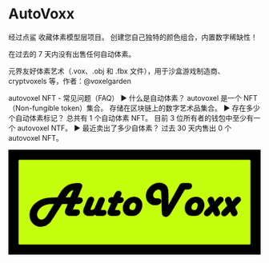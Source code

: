 # AutoVoxx

经过点鲨
收藏体素模型层项目。 创建您自己独特的颜色组合，内置数字稀缺性！

在过去的 7 天内没有出售任何自动体素。

元界友好体素艺术（.vox、.obj 和 .fbx 文件），用于沙盒游戏制造商、cryptvoxels 等，作者：@voxelgarden

autovoxel NFT - 常见问题（FAQ）
▶ 什么是自动体素？
autovoxel 是一个 NFT（Non-fungible token）集合。 存储在区块链上的数字艺术品集合。
▶ 存在多少个自动体素标记？
总共有 1 个自动体素 NFT。 目前 3 位所有者的钱包中至少有一个 autovoxel NTF。
▶ 最近卖出了多少自体素？
过去 30 天内售出 0 个 autovoxel NFT。

![unnamed](unnamed.png)
